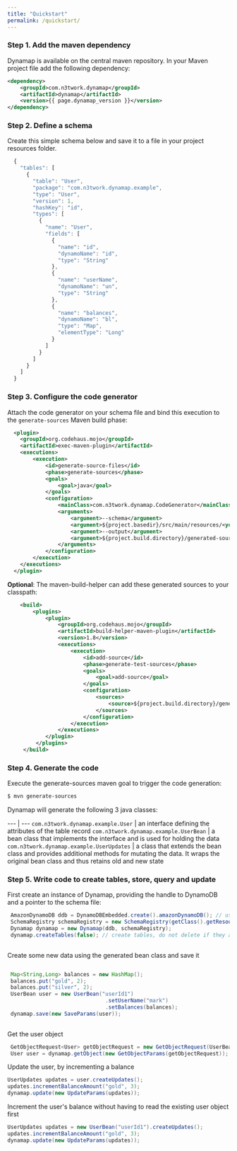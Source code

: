 ```yaml
---
title: "Quickstart"
permalink: /quickstart/
---
```

### Step 1. Add the maven dependency

Dynamap is available on the central maven repository.
In your Maven project file add the following dependency:

```xml
<dependency>
    <groupId>com.n3twork.dynamap</groupId>
    <artifactId>dynamap</artifactId>
    <version>{{ page.dynamap_version }}</version>
</dependency>
```

### Step 2. Define a schema

Create this simple schema below and save it to a file in your project resources folder.

```javascript
  {
    "tables": [
      {
        "table": "User",
        "package": "com.n3twork.dynamap.example",
        "type": "User",
        "version": 1,
        "hashKey": "id",
        "types": [
          {
            "name": "User",
            "fields": [
              {
                "name": "id",
                "dynamoName": "id",
                "type": "String"
              },
              {
                "name": "userName",
                "dynamoName": "un",
                "type": "String"
              },
              {
                "name": "balances",
                "dynamoName": "bl",
                "type": "Map",
                "elementType": "Long"
              }
            ]
          }
        ]
      }
    ]
  }
```

### Step 3. Configure the code generator

Attach the code generator on your schema file and bind this execution to the `generate-sources` Maven build phase:

```xml
  <plugin>
    <groupId>org.codehaus.mojo</groupId>
    <artifactId>exec-maven-plugin</artifactId>
    <executions>
        <execution>
            <id>generate-source-files</id>
            <phase>generate-sources</phase>
            <goals>
                <goal>java</goal>
            </goals>
            <configuration>
                <mainClass>com.n3twork.dynamap.CodeGenerator</mainClass>
                <arguments>
                    <argument>--schema</argument>
                    <argument>${project.basedir}/src/main/resources/<your-schema-file>.json</argument>
                    <argument>--output</argument>
                    <argument>${project.build.directory}/generated-sources/dynamap/</argument>
                </arguments>
            </configuration>
        </execution>
    </executions>
  </plugin>
```

**Optional**: The maven-build-helper can add these generated sources to your classpath:

```xml
    <build>
        <plugins>
            <plugin>
                <groupId>org.codehaus.mojo</groupId>
                <artifactId>build-helper-maven-plugin</artifactId>
                <version>1.8</version>
                <executions>
                    <execution>
                        <id>add-source</id>
                        <phase>generate-test-sources</phase>
                        <goals>
                            <goal>add-source</goal>
                        </goals>
                        <configuration>
                            <sources>
                                <source>${project.build.directory}/generated-sources/dynamap/</source>
                            </sources>
                        </configuration>
                    </execution>
                </executions>
            </plugin>
         </plugins>
     </build>
```

### Step 4. Generate the code

Execute the generate-sources maven goal to trigger the code generation:

```bash
$ mvn generate-sources
```

Dynamap will generate the following 3 java classes:


--- | ---
`com.n3twork.dynamap.example.User` | an interface defining the attributes of the table record
`com.n3twork.dynamap.example.UserBean` | a bean class that implements the interface and is used for holding the data
`com.n3twork.dynamap.example.UserUpdates` | a class that extends the bean class and provides additional methods for mutating the data. It wraps the original bean class and thus retains old and new state


### Step 5. Write code to create tables, store, query and update

First create an instance of Dynamap, providing the handle to DynamoDB and a pointer to the schema file:

```java
 AmazonDynamoDB ddb = DynamoDBEmbedded.create().amazonDynamoDB(); // use Local DynamoDB library
 SchemaRegistry schemaRegistry = new SchemaRegistry(getClass().getResourceAsStream("/<your-schema>.json"));
 Dynamap dynamap = new Dynamap(ddb, schemaRegistry);
 dynamap.createTables(false); // create tables, do not delete if they already exist
     
```
    
Create some new data using the generated bean class and save it

```java

 Map<String,Long> balances = new HashMap();
 balances.put("gold", 2);
 balances.put("silver", 2);
 UserBean user = new UserBean("userId1")
                               .setUserName("mark")
                               .setBalances(balances);
 dynamap.save(new SaveParams(user));
 
```

Get the user object

```java
 GetObjectRequest<User> getObjectRequest = new GetObjectRequest(UserBean.class).withHashKeyValue("userId1");
 User user = dynamap.getObject(new GetObjectParams(getObjectRequest));
```
 
Update the user, by incrementing a balance

```java
UserUpdates updates = user.createUpdates();
updates.incrementBalanceAmount("gold", 3);
dynamap.update(new UpdateParams(updates));

```

Increment the user's balance without having to read the existing user object first

```java
UserUpdates updates = new UserBean("userId1").createUpdates();
updates.incrementBalanceAmount("gold", 3);
dynamap.update(new UpdateParams(updates));

```